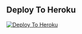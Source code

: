 ## Deploy To Heroku

[![Deploy To Heroku](https://www.herokucdn.com/deploy/button.svg)](https://heroku.com/deploy?template=https://github.com/xyz148/DIFTAN-KHAN-APPLICATION-)
